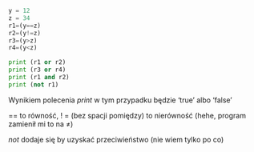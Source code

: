 ```python
y = 12
z = 34
r1=(y==z)
r2=(y!=z)
r3=(y>z)
r4=(y<z)

print (r1 or r2)
print (r3 or r4)
print (r1 and r2)
print (not r1)
```

Wynikiem polecenia *print* w tym przypadku będzie ‘true’ albo ‘false’

== to równość, ! = (bez spacji pomiędzy) to nierówność (hehe, program zamienił mi to na ≠)

*not* dodaje się by uzyskać przeciwieństwo (nie wiem tylko po co)


